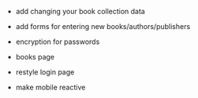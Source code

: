 - add changing your book collection data

- add forms for entering new books/authors/publishers
- encryption for passwords
- books page
- restyle login page
- make mobile reactive
